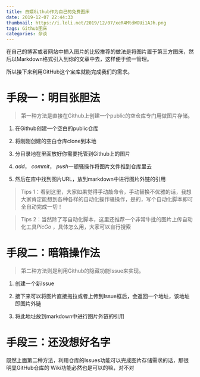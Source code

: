 ```yaml
---
title: 白嫖Github作为自己的免费图床
date: 2019-12-07 22:44:33
thumbnail: https://i.loli.net/2019/12/07/xeR4MtdWOUi1AJh.png
tags: Github图床
categories: 杂谈
---
```


在自己的博客或者网站中插入图片的比较推荐的做法是将图片置于第三方图床，然后以Markdown格式引入到你的文章中去，这样便于统一管理。

所以接下来利用GitHub这个宝库就能完成我们的需求。

<!--more-->

# 手段一：明目张胆法 

> 第一种方法是直接在Github上创建一个public的空仓库专门用做图片存储。

1. 在Github创建一个空白的public仓库

2. 将刚刚创建的空白仓库clone到本地

3. 分目录地在里面放好你需要托管到Github上的图片

4. *add*， *commit*， *push*一顿骚操作将图片文件推到仓库里去

5. 然后在库中找到图片URL，放到markdown中进行图片外链的引用

> Tips 1：看到这里，大家如果觉得手动敲命令，手动替换不优雅的话，我想大家肯定能想到各种各样的自动化操作骚操作，是的，写个自动化脚本即可全自动完成一切！

> Tips 2：当然除了写自动化脚本，这里还推荐一个非常牛批的图片上传自动化工具*PicGo* ，具体怎么用，大家可以自行搜索

# 手段二：暗箱操作法

> 第二种方法则是利用Github的隐藏功能Issue来实现。

1. 创建一个新Issue

2. 接下来可以将图片直接拖拉或者上传到Issue框后，会返回一个地址，该地址即图片外链

3. 将此地址放到markdown中进行图片外链的引用

# 手段三：还没想好名字

既然上面第二种方法，利用仓库的Issues功能可以完成图片存储需求的话，那很明显GitHub仓库的 Wiki功能必然也是可以的嘛，对不对